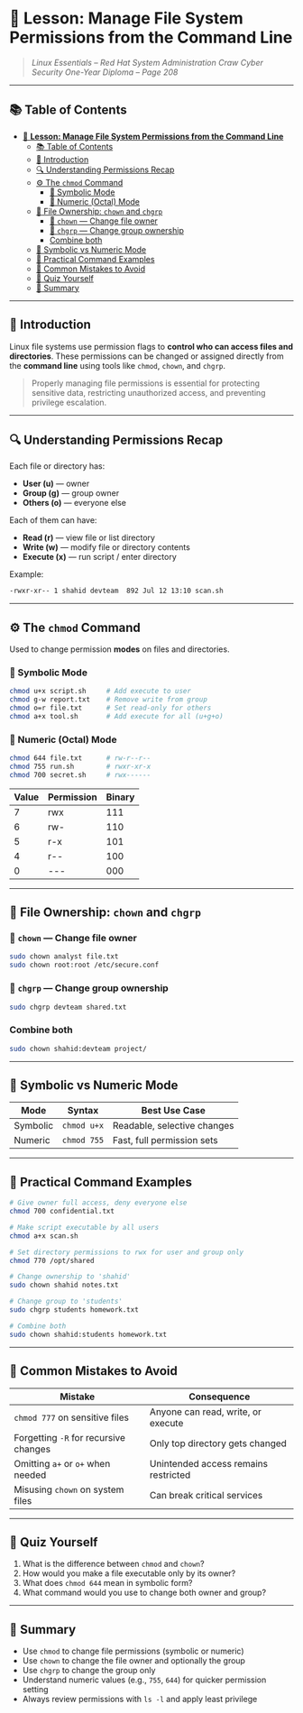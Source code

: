 # 🔐 **Lesson: Manage File System Permissions from the Command Line**

> *Linux Essentials – Red Hat System Administration*
> *Craw Cyber Security One-Year Diploma – Page 208*

---

## 📚 Table of Contents

- [🔐 **Lesson: Manage File System Permissions from the Command Line**](#-lesson-manage-file-system-permissions-from-the-command-line)
  - [📚 Table of Contents](#-table-of-contents)
  - [🎯 Introduction](#-introduction)
  - [🔍 Understanding Permissions Recap](#-understanding-permissions-recap)
  - [⚙️ The `chmod` Command](#️-the-chmod-command)
    - [🔹 Symbolic Mode](#-symbolic-mode)
    - [🔹 Numeric (Octal) Mode](#-numeric-octal-mode)
  - [🧑 File Ownership: `chown` and `chgrp`](#-file-ownership-chown-and-chgrp)
    - [🔹 `chown` — Change file owner](#-chown--change-file-owner)
    - [🔹 `chgrp` — Change group ownership](#-chgrp--change-group-ownership)
    - [Combine both](#combine-both)
  - [🔢 Symbolic vs Numeric Mode](#-symbolic-vs-numeric-mode)
  - [🧪 Practical Command Examples](#-practical-command-examples)
  - [🚫 Common Mistakes to Avoid](#-common-mistakes-to-avoid)
  - [🧠 Quiz Yourself](#-quiz-yourself)
  - [📎 Summary](#-summary)

---

## 🎯 Introduction

Linux file systems use permission flags to **control who can access files and directories**. These permissions can be changed or assigned directly from the **command line** using tools like `chmod`, `chown`, and `chgrp`.

> Properly managing file permissions is essential for protecting sensitive data, restricting unauthorized access, and preventing privilege escalation.

---

## 🔍 Understanding Permissions Recap

Each file or directory has:

- **User (u)** — owner
- **Group (g)** — group owner
- **Others (o)** — everyone else

Each of them can have:

- **Read (r)** — view file or list directory
- **Write (w)** — modify file or directory contents
- **Execute (x)** — run script / enter directory

Example:

```bash
-rwxr-xr-- 1 shahid devteam  892 Jul 12 13:10 scan.sh
```

---

## ⚙️ The `chmod` Command

Used to change permission **modes** on files and directories.

### 🔹 Symbolic Mode

```bash
chmod u+x script.sh     # Add execute to user
chmod g-w report.txt    # Remove write from group
chmod o=r file.txt      # Set read-only for others
chmod a+x tool.sh       # Add execute for all (u+g+o)
```

### 🔹 Numeric (Octal) Mode

```bash
chmod 644 file.txt      # rw-r--r--
chmod 755 run.sh        # rwxr-xr-x
chmod 700 secret.sh     # rwx------
```

| Value | Permission | Binary |
| ----- | ---------- | ------ |
| 7     | rwx        | 111    |
| 6     | rw-        | 110    |
| 5     | r-x        | 101    |
| 4     | r--        | 100    |
| 0     | ---        | 000    |

---

## 🧑 File Ownership: `chown` and `chgrp`

### 🔹 `chown` — Change file owner

```bash
sudo chown analyst file.txt
sudo chown root:root /etc/secure.conf
```

### 🔹 `chgrp` — Change group ownership

```bash
sudo chgrp devteam shared.txt
```

### Combine both

```bash
sudo chown shahid:devteam project/
```

---

## 🔢 Symbolic vs Numeric Mode

| Mode     | Syntax      | Best Use Case               |
| -------- | ----------- | --------------------------- |
| Symbolic | `chmod u+x` | Readable, selective changes |
| Numeric  | `chmod 755` | Fast, full permission sets  |

---

## 🧪 Practical Command Examples

```bash
# Give owner full access, deny everyone else
chmod 700 confidential.txt

# Make script executable by all users
chmod a+x scan.sh

# Set directory permissions to rwx for user and group only
chmod 770 /opt/shared

# Change ownership to 'shahid'
sudo chown shahid notes.txt

# Change group to 'students'
sudo chgrp students homework.txt

# Combine both
sudo chown shahid:students homework.txt
```

---

## 🚫 Common Mistakes to Avoid

| Mistake                               | Consequence                          |
| ------------------------------------- | ------------------------------------ |
| `chmod 777` on sensitive files        | Anyone can read, write, or execute   |
| Forgetting `-R` for recursive changes | Only top directory gets changed      |
| Omitting `a+` or `o+` when needed     | Unintended access remains restricted |
| Misusing `chown` on system files      | Can break critical services          |

---

## 🧠 Quiz Yourself

1. What is the difference between `chmod` and `chown`?
2. How would you make a file executable only by its owner?
3. What does `chmod 644` mean in symbolic form?
5. What command would you use to change both owner and group?

---

## 📎 Summary

- Use `chmod` to change file permissions (symbolic or numeric)
- Use `chown` to change the file owner and optionally the group
- Use `chgrp` to change the group only
- Understand numeric values (e.g., `755`, `644`) for quicker permission setting
- Always review permissions with `ls -l` and apply least privilege
